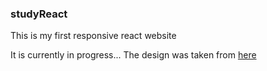 ### studyReact

This is my first responsive react website

It is currently in progress...
The design was taken from [here](https://webflow.com/templates/html/chomp-restaurant-website-template)
